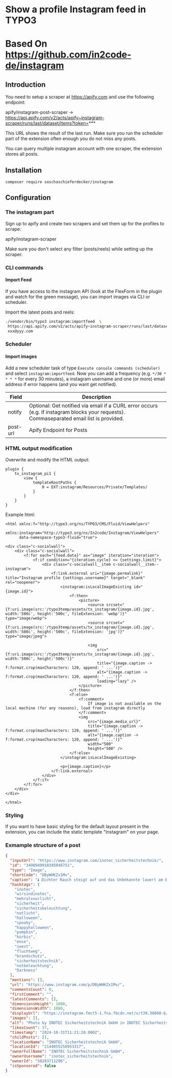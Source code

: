 # Show a profile Instagram feed in TYPO3

# Based On https://github.com/in2code-de/instagram

## Introduction

You need to setup a scraper at https://apify.com and use the following endpoint:

apify/instagram-post-scraper -> https://api.apify.com/v2/acts/apify~instagram-scraper/runs/last/dataset/items?token=***

This URL shows the result of the last run. Make sure you run the scheduler part of the extension often enough you do not miss any posts.

You can query multiple instagram account with one scraper, the extension stores all posts. 

## Installation

`composer require saschaschieferdecker/instagram`


## Configuration

### The instagram part

Sign up to apify and create two scrapers and set them up for the profiles to scrape:

apify/instagram-scraper

Make sure you don't select any filter (posts/reels) while setting up the scraper.

### CLI commands

#### Import Feed

If you have access to the instagram API (look at the FlexForm in the plugin and watch for the green message), you can
import images via CLI or scheduler.

Import the latest posts and reels:

```bash
./vendor/bin/typo3 instagram:importfeed  \
 https://api.apify.com/v2/acts/apify~instagram-scraper/runs/last/dataset/items?token=xxx \
 xxx@yyy.com
 ```



### Scheduler

#### Import images

Add a new scheduler task of type `Execute console commands (scheduler)` and select `instagram:importfeed`. Now you can
add a frequency (e.g. `*/30 * * * *` for every 30 minutes), a instagram username and one (or more) email address if
error happens (and you want get notified).

| Field    | Description                                                                                                                              |
|----------|------------------------------------------------------------------------------------------------------------------------------------------|
| notify   | Optional: Get notified via email if a CURL error occurs (e.g. if instagram blocks your requests). Commaseparated email list is provided. |
| post-url   | Apify Endpoint for Posts                                                                                                                 |

### HTML output modification

Overwrite and modify the HTML output:

```
plugin {
    tx_instagram_pi1 {
        view {
            templateRootPaths {
                0 = EXT:instagram/Resources/Private/Templates/
            }
        }
    }
}
```


Example html:

```
<html xmlns:f="http://typo3.org/ns/TYPO3/CMS/Fluid/ViewHelpers"
	  xmlns:instagram="http://typo3.org/ns/In2code/Instagram/ViewHelpers"
	  data-namespace-typo3-fluid="true">

<div class="c-socialwall">
	<div class="c-socialwall">
		<f:for each="{feed.data}" as="image" iteration="iteration">
			<f:if condition="{iteration.cycle} <= {settings.limit}">
				<div class="c-socialwall__item c-socialwall__item--instagram">
					<f:link.external uri="{image.permalink}" title="Instagram profile {settings.username}" target="_blank" rel="noopener">
						<instagram:isLocalImageExisting id="{image.id}">
							<f:then>
								<picture>
									<source srcset="{f:uri.image(src:'/typo3temp/assets/tx_instagram/{image.id}.jpg', width:'500c', height:'500c', fileExtension: 'webp')}" type="image/webp">
									<source srcset="{f:uri.image(src:'/typo3temp/assets/tx_instagram/{image.id}.jpg', width:'500c', height:'500c', fileExtension: 'jpg')}" type="image/jpeg">

									<img
										src="{f:uri.image(src:'/typo3temp/assets/tx_instagram/{image.id}.jpg', width:'500c', height:'500c')}"
										title="{image.caption -> f:format.crop(maxCharacters: 120, append: ' ...')}"
										alt="{image.caption -> f:format.crop(maxCharacters: 120, append: ' ...')}"
										loading="lazy" />
								</picture>
							</f:then>
							<f:else>
								<f:comment>
									If image is not available on the local machine (for any reasons), load from instagram directly
								</f:comment>
								<img
									src="{image.media_url}"
									title="{image.caption -> f:format.crop(maxCharacters: 120, append: ' ...')}"
									alt="{image.caption -> f:format.crop(maxCharacters: 120, append: ' ...')}"
									width="500"
									height="500" />
							</f:else>
						</instagram:isLocalImageExisting>

						<p>{image.caption}</p>
					</f:link.external>
				</div>
			</f:if>
		</f:for>
	</div>
</div>

</html>
```

### Styling

If you want to have basic styling for the default layout present in the extension, you can include the
static template "Instagram" on your page.


### Exmample structure of a post

```json
{
  "inputUrl": "https://www.instagram.com/inotec_sicherheitstechnik/",
  "id": "3490949910395048751",
  "type": "Image",
  "shortCode": "DByWHKZx1Mv",
  "caption": "🕯️ Dichter Rauch steigt auf und das Unbekannte lauert am Ende des düsteren Flures … Aber keine Sorge, unsere Sicherheitsbeleuchtung erhellt den Weg und sorgt dafür, dass ihr sicher entkommen könnt! 👻\nUnser Team wünscht euch einen schaurig schönen Abend 🎃 𝗛𝗔𝗣𝗣𝗬 𝗛𝗔𝗟𝗟𝗢𝗪𝗘𝗘𝗡 🎃\n\n#inotec #wirsindinotec #mehralsnurlicht #sicherheit #sicherheitsbeleuchtung #notlicht #halloween #spooky #happyhalloween #pumpkin #kürbis #sicherheitsbeleuchtung #ense #soest #fluchtweg #brandschutz #sicherheitstechnik #notbeleuchtung #Darkness",
  "hashtags": [
    "inotec",
    "wirsindinotec",
    "mehralsnurlicht",
    "sicherheit",
    "sicherheitsbeleuchtung",
    "notlicht",
    "halloween",
    "spooky",
    "happyhalloween",
    "pumpkin",
    "kürbis",
    "ense",
    "soest",
    "fluchtweg",
    "brandschutz",
    "sicherheitstechnik",
    "notbeleuchtung",
    "Darkness"
  ],
  "mentions": [],
  "url": "https://www.instagram.com/p/DByWHKZx1Mv/",
  "commentsCount": 0,
  "firstComment": "",
  "latestComments": [],
  "dimensionsHeight": 1080,
  "dimensionsWidth": 1080,
  "displayUrl": "https://instagram.fmct5-1.fna.fbcdn.net/v/t39.30808-6/464808275_479417115110149_8104602989304730461_n.jpg?stp=dst-jpg_e15_fr_s1080x1080&_nc_ht=instagram.fmct5-1.fna.fbcdn.net&_nc_cat=101&_nc_ohc=ktULFj460owQ7kNvgFNs4aK&_nc_gid=e69443241ba4476b9cbeb8ca51dc0fe9&edm=APs17CUAAAAA&ccb=7-5&oh=00_AYA2RS4aMLnk48g2NqauSXcwQ32EVteJr9capit4XKsZcA&oe=673B948D&_nc_sid=10d13b",
  "images": [],
  "alt": "Photo by INOTEC Sicherheitstechnik GmbH in INOTEC Sicherheitstechnik GmbH. قد تكون صورة ‏رواق‏.",
  "likesCount": 37,
  "timestamp": "2024-10-31T11:21:20.000Z",
  "childPosts": [],
  "locationName": "INOTEC Sicherheitstechnik GmbH",
  "locationId": "2144055258953317",
  "ownerFullName": "INOTEC Sicherheitstechnik GmbH",
  "ownerUsername": "inotec_sicherheitstechnik",
  "ownerId": "58283711296",
  "isSponsored": false
}
```
